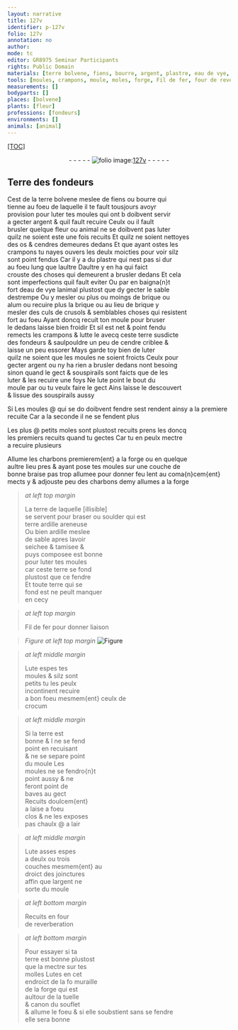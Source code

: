 ```yaml
---
layout: narrative
title: 127v
identifier: p-127v
folio: 127v
annotation: no
author:
mode: tc
editor: GR8975 Seminar Participants
rights: Public Domain
materials: [terre bolvene, fiens, bourre, argent, plastre, eau de vye, brique, alum, culs de crusols, terre, cendre, charbons, terre ardille, ardille, fer, crocum, chaulx @]
tools: [moules, crampons, moule, moles, forge, Fil de fer, four de reverberation, molles, tuelle, souflet]
measurements: []
bodyparts: []
places: [bolvene]
plants: [fleur]
professions: [fondeurs]
environments: []
animals: [animal]
---
```


<p><a href="{{ site.baseurl }}/diplomatic/">[TOC]</a></p><div class="folio" align="center">- - - - - <a href="http://gallica.bnf.fr/ark:/12148/btv1b10500001g/f260.image" target="_blank"><img src="https://cu-mkp.github.io/2017-workshop-edition/assets/photo-icon.png" alt="folio image: " style="display:inline-block; margin-bottom:-3px;"/>127v</a> - - - - - </div>  
  

## Terre des <span class="pro">fondeurs</span>

 
Cest de la <span class="m">terre <span class="pl">bolvene</span></span> meslee de <span class="m">fiens</span> ou <span class="m">bourre</span> qui<br/> tienne au foeu de laquelle il te fault tousjours avoyr<br/> provision pour luter tes <span class="tl">moules</span> qui <span class="del">ont b</span> doibvent servir<br/> a gecter <span class="m">argent</span> & quil fault recuire Ceulx ou il fault<br/> brusler quelque <span class="pa">fleur</span> ou <span class="al">animal</span> ne se doibvent pas luter<br/> quilz ne soient este une fois recuits Et quilz ne soient nettoyes<br/> des os & cendres demeures dedans Et que ayant ostes les<br/> <span class="tl">crampons</span> tu nayes ouvers les deulx moicties pour voir silz<br/> sont point fendus Car il y a du <span class="m">plastre</span> qui nest pas si dur<br/> au foeu lung que laultre Daultre y en ha qui faict<br/> crouste des choses qui demeurent a brusler dedans Et cela<br/> sont imperfections quil fault eviter Ou <span class="del">par</span> en baigna{n}t<br/> fort d<span class="m">eau de vye</span> lanimal plustost que dy gecter le sable<br/> destrempe Ou y mesler ou plus ou moings de <span class="m">brique</span> ou<br/> <span class="m">alum</span> ou recuire plus la <span class="m">brique</span> ou au lieu de <span class="m">brique</span> y<br/> mesler des <span class="m">culs de crusols</span> & semblables choses qui resistent<br/> fort au foeu Ayant doncq recuit ton <span class="tl">moule</span> pour bruser<br/> le dedans laisse bien froidir Et sil est net & point fendu<br/> remects les <span class="tl">crampons</span> & lutte le avecq ceste <span class="m">terre</span> susdicte<br/> des <span class="pro">fondeurs</span> & saulpouldre un peu de <span class="m">cendre</span> criblee &<br/> laisse un peu essorer Mays garde toy bien de luter<br/> <span class="del">quilz ne soient</span> que les <span class="tl">moules</span> ne soient froicts Ceulx pour<br/> gecter <span class="m">argent</span> ou ny ha rien a brusler dedans nont besoing<br/> sinon quand le gect & souspirails sont faicts que de les<br/> luter & les recuire une foys Ne lute point le bout du<br/> <span class="tl">moule</span> par ou tu veulx faire le gect Ains laisse le descouvert<br/> & lissue des souspirails aussy
 
<span class="add">Si</span> Les <span class="tl">moules</span> @ <span class="del">qui</span> se <span class="del">do</span> <span class="add">doibvent</span> fendre sest <span class="del">rendent ainsy</span> a la premiere<br/> recuite Car a la seconde il ne se fendent plus
 
Les plus @ petits <span class="tl">moles</span> sont plustost recuits prens <span class="del">les</span> doncq<br/> les premiers recuits quand tu gectes Car tu en peulx mectre<br/> a recuire plusieurs
 
Allume les <span class="m">charbons</span> premierem{ent} a la <span class="tl">forge</span> ou en quelque<br/> aultre lieu pres & ayant pose tes <span class="tl">moules</span> sur une couche de<br/> bonne braise pas trop allumee pour donner feu lent au coma{n}cem{ent}<br/> mects y & adjouste peu des <span class="m">charbons</span> demy allumes a la <span class="tl">forge</span>
 
> *at left top margin*
> 
> 
>   La <span class="m">terre</span> de laquelle [illisible]<br/> se servent pour braser ou soulder qui est<br/> <span class="m">terre ardille</span> areneuse<br/> Ou bien <span class="m">ardille</span> meslee<br/> de sable apres lavoir<br/> seichee & tamisee & <br/> puys composee est bonne<br/> pour luter tes <span class="tl">moules</span><br/> car ceste <span class="m">terre</span> se fond<br/> plustost que ce fendre<br/> Et toute <span class="m">terre</span> qui se<br/> fond <span class="del">est</span> ne peult manquer<br/> en cecy
 
> *at left top margin*
> 
> 
>   <span class="add"><span class="tl">Fil de <span class="m">fer</span></span> pour donner liaison</span>
 
> *Figure*
> *at left top margin*
> <a href="https://drive.google.com/open?id=0B9-oNrvWdlO5S2VzRmhYUWpfbmc" target="_blank"><img src="https://cu-mkp.github.io/GR8975-edition/assets/photo-icon.png" alt="Figure" style="display:inline-block; margin-bottom:-3px;"/></a>
 
> *at left middle margin*
> 
> 
>   <span class="add">Lute espes tes<br/> <span class="tl">moules</span> & silz sont<br/> petits tu les peulx<br/> incontinent recuire<br/> a bon foeu mesmem{ent} ceulx de<br/> <span class="m">crocum</span></span>
 
> *at left middle margin*
> 
> 
>   Si la <span class="m">terre</span> est<br/> bonne & <span class="del">l</span> ne se fend<br/> point en recuisant<br/> & ne se separe point<br/> du <span class="tl">moule</span> Les<br/> <span class="tl">moules</span> ne se fendro{n}t<br/> point aussy & ne<br/> feront point de<br/> baves au gect<br/> Recuits doulcem{ent}<br/> a laise a foeu<br/> clos & ne les exposes<br/> pas <span class="m">chaulx @</span> a lair
 
> *at left middle margin*
> 
> 
>   Lute asses espes<br/> a deulx ou trois<br/> couches mesmem{ent} au<br/> droict des joinctures<br/> affin que l<span class="m">argent</span> ne<br/> sorte du <span class="tl">moule</span>
 
> *at left bottom margin*
> 
> 
>   Recuits en <span class="tl">four<br/> de reverberation</span>
  
> *at left bottom margin*
> 
> 
>   Pour essayer si ta<br/> <span class="m">terre</span> est bonne plustost<br/> que la mectre sur tes<br/> <span class="tl">molles</span> Lutes <span class="add">en</span> cet<br/> endroict de la <span class="del">fo</span> muraille<br/> de la <span class="tl">forge</span> qui est<br/> aultour de la <span class="tl">tuelle</span><br/> & canon du <span class="tl">souflet</span><br/> & allume le foeu & si elle soubstient sans se fendre<br/> elle sera bonne
 
